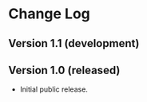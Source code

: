 # Change Log #

## Version 1.1 (development) ##

## Version 1.0 (released) ##

* Initial public release.